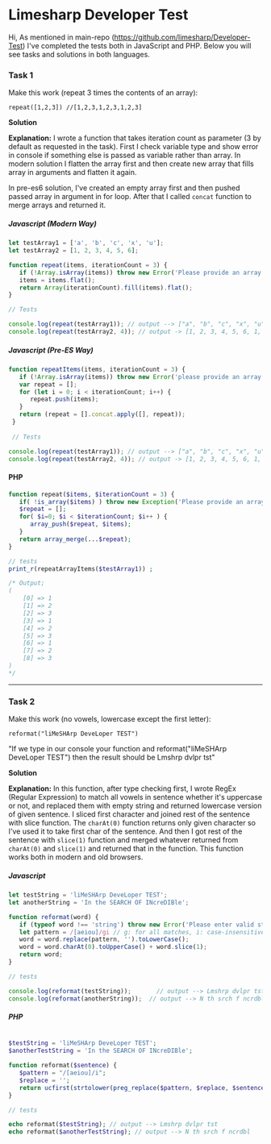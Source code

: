 # Limesharp Developer Test

Hi, 
As mentioned in main-repo (https://github.com/limesharp/Developer-Test) I've completed the tests 
both in JavaScript and PHP. Below you will see tasks and solutions in both languages.

### **Task 1** 
Make this work (repeat 3 times the contents of an array):

    repeat([1,2,3]) //[1,2,3,1,2,3,1,2,3]

**Solution**

**Explanation:** I wrote a function that takes iteration count as parameter (3 by default as requested in the task). First I check variable type and show error in console if something else is passed as variable rather than array. In modern solution I flatten the array first and then create new array that fills array in arguments and flatten it again. 

In pre-es6 solution, I've created an empty array first and then pushed passed array in argument in for loop. After that I called `concat` function to merge arrays and returned it.

#####  Javascript (*Modern Way*)
```javascript
let testArray1 = ['a', 'b', 'c', 'x', 'u'];
let testArray2 = [1, 2, 3, 4, 5, 6];

function repeat(items, iterationCount = 3) {
   if (!Array.isArray(items)) throw new Error('Please provide an array!');
   items = items.flat();
   return Array(iterationCount).fill(items).flat();
}

// Tests

console.log(repeat(testArray1)); // output --> ["a", "b", "c", "x", "u", "a", "b", "c", "x", "u", "a", "b", "c", "x", "u"]
console.log(repeat(testArray2, 4)); // output -> [1, 2, 3, 4, 5, 6, 1, 2, 3, 4, 5, 6, 1, 2, 3, 4, 5, 6]
```
#####  Javascript (*Pre-ES Way*)

```javascript
function repeatItems(items, iterationCount = 3) {
   if (!Array.isArray(items)) throw new Error('please provide an array!');
   var repeat = [];
   for (let i = 0; i < iterationCount; i++) {
      repeat.push(items);
   }
   return (repeat = [].concat.apply([], repeat));
 }
 
 // Tests

console.log(repeat(testArray1)); // output --> ["a", "b", "c", "x", "u", "a", "b", "c", "x", "u", "a", "b", "c", "x", "u"]
console.log(repeat(testArray2, 4)); // output -> [1, 2, 3, 4, 5, 6, 1, 2, 3, 4, 5, 6, 1, 2, 3, 4, 5, 6]
```
#### PHP

```php
function repeat($items, $iterationCount = 3) {
   if( !is_array($items) ) throw new Exception('Please provide an array!');
   $repeat = [];
   for( $i=0; $i < $iterationCount; $i++ ) {
      array_push($repeat, $items);
   }
   return array_merge(...$repeat);
}

// tests
print_r(repeatArrayItems($testArray1)) ;

/* Output;
(
    [0] => 1
    [1] => 2
    [2] => 3
    [3] => 1
    [4] => 2
    [5] => 3
    [6] => 1
    [7] => 2
    [8] => 3
)
*/
```


------------

### **Task 2** 

Make this work (no vowels, lowercase except the first letter):


    reformat("liMeSHArp DeveLoper TEST")
	

"If we type in our console your function and reformat("liMeSHArp DeveLoper TEST") then the result should be Lmshrp dvlpr tst"


**Solution**

**Explanation:** In this function, after type checking first, I wrote RegEx (Regular Expression) to match all vowels in sentence whether it's uppercase or not, and replaced them with empty string and returned lowercase version of given sentence. I sliced first character and joined rest of the sentence with slice function. The `charAt(0)` function returns only given character so I've used it to take first char of the sentence. And then I got rest of the sentence with `slice(1)` function and merged whatever returned from `charAt(0)` and `slice(1)` and returned that in the function. This function works both in modern and old browsers.


#####  Javascript

```javascript
let testString = 'liMeSHArp DeveLoper TEST';
let anotherString = 'In the SEARCH OF INcreDIBle';

function reformat(word) {
   if (typeof word !== 'string') throw new Error('Please enter valid string');
   let pattern = /[aeiou]/gi // g: for all matches, i: case-insensitive
   word = word.replace(pattern, '').toLowerCase();
   word = word.charAt(0).toUpperCase() + word.slice(1);
   return word;
}

// tests 

console.log(reformat(testString));		 // output --> Lmshrp dvlpr tst
console.log(reformat(anotherString));  // output --> N th srch f ncrdbl

```

#####  PHP

```php

$testString = 'liMeSHArp DeveLoper TEST';
$anotherTestString = 'In the SEARCH OF INcreDIBle';

function reformat($sentence) {
   $pattern = "/[aeiou]/i";
   $replace = '';
   return ucfirst(strtolower(preg_replace($pattern, $replace, $sentence)));
}

// tests

echo reformat($testString); // output --> Lmshrp dvlpr tst
echo reformat($anotherTestString); // output --> N th srch f ncrdbl
```

